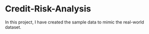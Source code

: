 # Credit-Risk-Analysis
In this project, I have created the sample data to mimic the real-world dataset.
